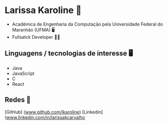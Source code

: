 # Larissa Karoline 👋 

* Acadêmica de Engenharia da Computação pela Universidade Federal do Maranhão (UFMA) 🖥️
* Fullsatck Developer 👩‍💻

## Linguagens / tecnologias de interesse 🖥️

* Java
* JavaScript
* C
* React

## Redes 👩‍

[GitHub] (www.github.com/lkaroline)
[Linkedin] (www.linkedin.com/in/larissakcarvalho


<!---
lkarolinec/lkarolinec is a ✨ special ✨ repository because its `README.md` (this file) appears on your GitHub profile.
You can click the Preview link to take a look at your changes.
--->
